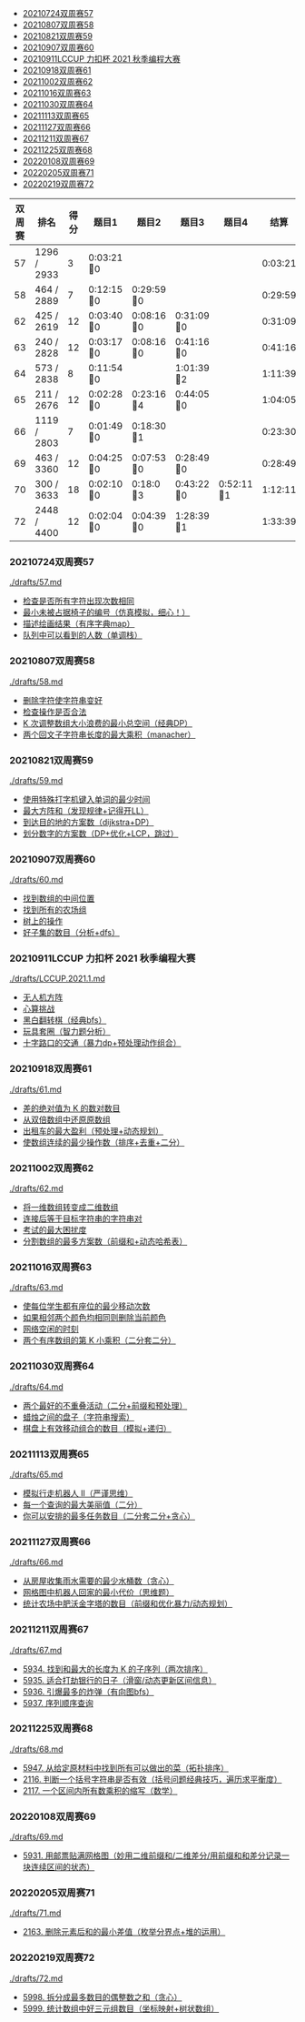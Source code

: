
<!-- @import "[TOC]" {cmd="toc" depthFrom=1 depthTo=6 orderedList=false} -->

<!-- code_chunk_output -->

- [20210724双周赛57](#20210724双周赛57)
- [20210807双周赛58](#20210807双周赛58)
- [20210821双周赛59](#20210821双周赛59)
- [20210907双周赛60](#20210907双周赛60)
- [20210911LCCUP 力扣杯 2021 秋季编程大赛](#20210911lccup-力扣杯-2021-秋季编程大赛)
- [20210918双周赛61](#20210918双周赛61)
- [20211002双周赛62](#20211002双周赛62)
- [20211016双周赛63](#20211016双周赛63)
- [20211030双周赛64](#20211030双周赛64)
- [20211113双周赛65](#20211113双周赛65)
- [20211127双周赛66](#20211127双周赛66)
- [20211211双周赛67](#20211211双周赛67)
- [20211225双周赛68](#20211225双周赛68)
- [20220108双周赛69](#20220108双周赛69)
- [20220205双周赛71](#20220205双周赛71)
- [20220219双周赛72](#20220219双周赛72)

<!-- /code_chunk_output -->

|双周赛|排名|得分|题目1|题目2|题目3|题目4|结算|
|---|---|---|---|---|---|---|---|
|57|1296 / 2933|3|0:03:21🐛0||||0:03:21|
|58|464 / 2889|7|0:12:15🐛0|0:29:59🐛0|||0:29:59|
|62|425 / 2619|12|0:03:40🐛0|0:08:16🐛0|0:31:09🐛0||0:31:09|
|63|240 / 2828|12|0:03:17🐛0|0:08:16🐛0|0:41:16🐛0||0:41:16|
|64|573 / 2838|8|0:11:54🐛0||1:01:39🐛2||1:11:39|
|65|211 / 2676|12|0:02:28🐛0|0:23:16🐛4|0:44:05🐛0||1:04:05|
|66|1119 / 2803|7|0:01:49🐛0|0:18:30🐛1|||0:23:30|
|69|463 / 3360|12|0:04:25🐛0|0:07:53🐛0|0:28:49🐛0||0:28:49|
|70|300 / 3633|18|0:02:10🐛0|0:18:0🐛3|0:43:22🐛0|0:52:11🐛1|1:12:11|
|72|2448 / 4400|12|0:02:04🐛0|0:04:39🐛0|1:28:39🐛1||1:33:39|

### 20210724双周赛57
[./drafts/57.md](./drafts/57.md)

- [检查是否所有字符出现次数相同](./drafts/57.md#检查是否所有字符出现次数相同)
- [最小未被占据椅子的编号（仿真模拟，细心！）](./drafts/57.md#最小未被占据椅子的编号仿真模拟细心)
- [描述绘画结果（有序字典map）](./drafts/57.md#描述绘画结果有序字典map)
- [队列中可以看到的人数（单调栈）](./drafts/57.md#队列中可以看到的人数单调栈)

### 20210807双周赛58
[./drafts/58.md](./drafts/58.md)

- [删除字符使字符串变好](./drafts/58.md#删除字符使字符串变好)
- [检查操作是否合法](./drafts/58.md#检查操作是否合法)
- [K 次调整数组大小浪费的最小总空间（经典DP）](./drafts/58.md#k-次调整数组大小浪费的最小总空间经典dp)
- [两个回文子字符串长度的最大乘积（manacher）](./drafts/58.md#两个回文子字符串长度的最大乘积manacher)


### 20210821双周赛59
[./drafts/59.md](./drafts/59.md)

- [使用特殊打字机键入单词的最少时间](./drafts/59.md#使用特殊打字机键入单词的最少时间)
- [最大方阵和（发现规律+记得开LL）](./drafts/59.md#最大方阵和发现规律记得开ll)
- [到达目的地的方案数（dijkstra+DP）](./drafts/59.md#到达目的地的方案数dijkstradp)
- [划分数字的方案数（DP+优化+LCP，跳过）](./drafts/59.md#划分数字的方案数dp优化lcp跳过)

### 20210907双周赛60
[./drafts/60.md](./drafts/60.md)

- [找到数组的中间位置](./drafts/60.md#找到数组的中间位置)
- [找到所有的农场组](./drafts/60.md#找到所有的农场组)
- [树上的操作](./drafts/60.md#树上的操作)
- [好子集的数目（分析+dfs）](./drafts/60.md#好子集的数目分析dfs)

### 20210911LCCUP 力扣杯 2021 秋季编程大赛
[./drafts/LCCUP.2021.1.md](./drafts/LCCUP.2021.1.md)

- [无人机方阵](./drafts/LCCUP.2021.1.md#无人机方阵)
- [心算挑战](./drafts/LCCUP.2021.1.md#心算挑战)
- [黑白翻转棋（经典bfs）](./drafts/LCCUP.2021.1.md#黑白翻转棋经典bfs)
- [玩具套圈（智力题分析）](./drafts/LCCUP.2021.1.md#玩具套圈智力题分析)
- [十字路口的交通（暴力dp+预处理动作组合）](./drafts/LCCUP.2021.1.md#十字路口的交通暴力dp预处理动作组合)

### 20210918双周赛61
[./drafts/61.md](./drafts/61.md)

- [差的绝对值为 K 的数对数目](./drafts/61.md#差的绝对值为-k-的数对数目)
- [从双倍数组中还原原数组](./drafts/61.md#从双倍数组中还原原数组)
- [出租车的最大盈利（预处理+动态规划）](./drafts/61.md#出租车的最大盈利预处理动态规划)
- [使数组连续的最少操作数（排序+去重+二分）](./drafts/61.md#使数组连续的最少操作数排序去重二分)

### 20211002双周赛62
[./drafts/62.md](./drafts/62.md)

- [将一维数组转变成二维数组](./drafts/62.md#将一维数组转变成二维数组)
- [连接后等于目标字符串的字符串对](./drafts/62.md#连接后等于目标字符串的字符串对)
- [考试的最大困扰度](./drafts/62.md#考试的最大困扰度)
- [分割数组的最多方案数（前缀和+动态哈希表）](./drafts/62.md#分割数组的最多方案数前缀和动态哈希表)

### 20211016双周赛63
[./drafts/63.md](./drafts/63.md)

- [使每位学生都有座位的最少移动次数](./drafts/63.md#使每位学生都有座位的最少移动次数)
- [如果相邻两个颜色均相同则删除当前颜色](./drafts/63.md#如果相邻两个颜色均相同则删除当前颜色)
- [网络空闲的时刻](./drafts/63.md#网络空闲的时刻)
- [两个有序数组的第 K 小乘积（二分套二分）](./drafts/63.md#两个有序数组的第-k-小乘积二分套二分)

### 20211030双周赛64
[./drafts/64.md](./drafts/64.md)

- [两个最好的不重叠活动（二分+前缀和预处理）](./drafts/64.md#两个最好的不重叠活动二分前缀和预处理)
- [蜡烛之间的盘子（字符串搜索）](./drafts/64.md#蜡烛之间的盘子字符串搜索)
- [棋盘上有效移动组合的数目（模拟+递归）](./drafts/64.md#棋盘上有效移动组合的数目模拟递归)

### 20211113双周赛65
[./drafts/65.md](./drafts/65.md)

- [模拟行走机器人 II（严谨思维）](./drafts/65.md#模拟行走机器人-ii严谨思维)
- [每一个查询的最大美丽值（二分）](./drafts/65.md#每一个查询的最大美丽值二分)
- [你可以安排的最多任务数目（二分套二分+贪心）](./drafts/65.md#你可以安排的最多任务数目二分套二分贪心)

### 20211127双周赛66
[./drafts/66.md](./drafts/66.md)

- [从房屋收集雨水需要的最少水桶数（贪心）](./drafts/66.md#从房屋收集雨水需要的最少水桶数贪心)
- [网格图中机器人回家的最小代价（思维题）](./drafts/66.md#网格图中机器人回家的最小代价思维题)
- [统计农场中肥沃金字塔的数目（前缀和优化暴力/动态规划）](./drafts/66.md#统计农场中肥沃金字塔的数目前缀和优化暴力动态规划)

### 20211211双周赛67
[./drafts/67.md](./drafts/67.md)

- [5934. 找到和最大的长度为 K 的子序列（两次排序）](./drafts/67.md#5934-找到和最大的长度为-k-的子序列两次排序)
- [5935. 适合打劫银行的日子（滑窗/动态更新区间信息）](./drafts/67.md#5935-适合打劫银行的日子滑窗动态更新区间信息)
- [5936. 引爆最多的炸弹（有向图bfs）](./drafts/67.md#5936-引爆最多的炸弹有向图bfs)
- [5937. 序列顺序查询](./drafts/67.md#5937-序列顺序查询)

### 20211225双周赛68
[./drafts/68.md](./drafts/68.md)

- [5947. 从给定原材料中找到所有可以做出的菜（拓扑排序）](./drafts/68.md#5947-从给定原材料中找到所有可以做出的菜拓扑排序)
- [2116. 判断一个括号字符串是否有效（括号问题经典技巧，遍历求平衡度）](./drafts/68.md#2116-判断一个括号字符串是否有效括号问题经典技巧遍历求平衡度)
- [2117. 一个区间内所有数乘积的缩写（数学）](./drafts/68.md#2117-一个区间内所有数乘积的缩写数学)

### 20220108双周赛69
[./drafts/69.md](./drafts/69.md)

- [5931. 用邮票贴满网格图（妙用二维前缀和/二维差分/用前缀和和差分记录一块连续区间的状态）](#5931-用邮票贴满网格图妙用二维前缀和二维差分用前缀和和差分记录一块连续区间的状态)

### 20220205双周赛71
[./drafts/71.md](./drafts/71.md)

- [2163. 删除元素后和的最小差值（枚举分界点+堆的运用）](./drafts/71.md#2163-删除元素后和的最小差值枚举分界点堆的运用)

### 20220219双周赛72
[./drafts/72.md](./drafts/72.md)

- [5998. 拆分成最多数目的偶整数之和（贪心）](./drafts/72.md#5998-拆分成最多数目的偶整数之和贪心)
- [5999. 统计数组中好三元组数目（坐标映射+树状数组）](./drafts/72.md#5999-统计数组中好三元组数目坐标映射树状数组)
